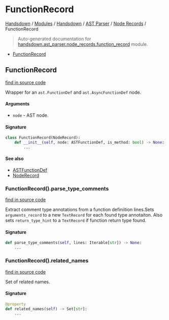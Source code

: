 # FunctionRecord

[Handsdown](../../../README.md#-handsdown---python-documentation-generator) / [Modules](../../../MODULES.md#modules) / [Handsdown](../../index.md#handsdown) / [AST Parser](../index.md#ast-parser) / [Node Records](index.md#node-records) / FunctionRecord

> Auto-generated documentation for [handsdown.ast_parser.node_records.function_record](https://github.com/vemel/handsdown/blob/main/handsdown/ast_parser/node_records/function_record.py) module.

- [FunctionRecord](#functionrecord)

## FunctionRecord

[find in source code](https://github.com/vemel/handsdown/blob/main/handsdown/ast_parser/node_records/function_record.py#L17)

Wrapper for an `ast.FunctionDef` and `ast.AsyncFunctionDef` node.

#### Arguments

- `node` - AST node.

#### Signature

```python
class FunctionRecord(NodeRecord):
    def __init__(self, node: ASTFunctionDef, is_method: bool) -> None:
        ...
```

#### See also
- [ASTFunctionDef](../type_defs.md#astfunctiondef)
- [NodeRecord](node_record.md#noderecord)

### FunctionRecord().parse_type_comments

[find in source code](https://github.com/vemel/handsdown/blob/main/handsdown/ast_parser/node_records/function_record.py#L98)

Extract comment type annotations from a function definiition lines.Sets `arguments_record` to a new `TextRecord` for each found type annotaiton.
Also sets `return_type_hint` to a `TextRecord` if function return type found.

#### Signature

```python
def parse_type_comments(self, lines: Iterable[str]) -> None:
    ...
```

### FunctionRecord().related_names

[find in source code](https://github.com/vemel/handsdown/blob/main/handsdown/ast_parser/node_records/function_record.py#L41)

Set of related names.

#### Signature

```python
@property
def related_names(self) -> Set[str]:
    ...
```


